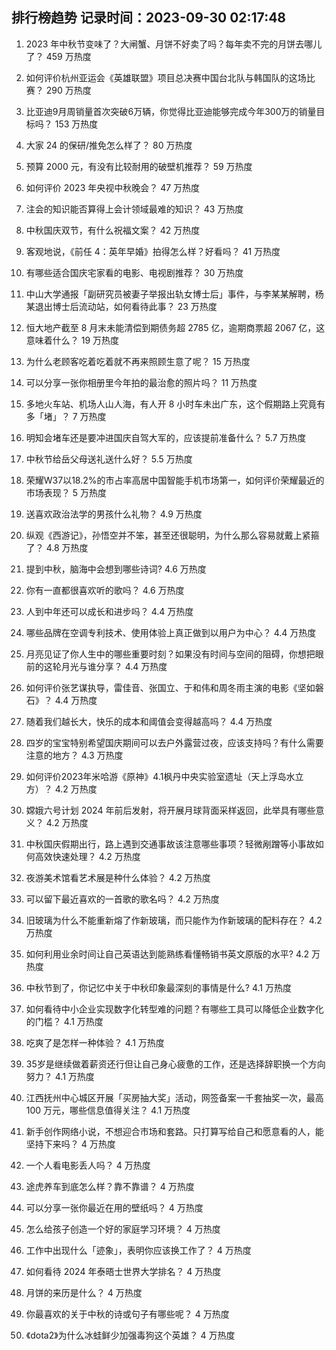 
## 排行榜趋势 记录时间：2023-09-30 02:17:48
  
  1. 2023 年中秋节变味了？大闸蟹、月饼不好卖了吗？每年卖不完的月饼去哪儿了？ 459 万热度
    
  2. 如何评价杭州亚运会《英雄联盟》项目总决赛中国台北队与韩国队的这场比赛？ 290 万热度
    
  3. 比亚迪9月周销量首次突破6万辆，你觉得比亚迪能够完成今年300万的销量目标吗？ 153 万热度
    
  4. 大家 24 的保研/推免怎么样了？ 80 万热度
    
  5. 预算 2000 元，有没有比较耐用的破壁机推荐？ 59 万热度
    
  6. 如何评价 2023 年央视中秋晚会？ 47 万热度
    
  7. 注会的知识能否算得上会计领域最难的知识？ 43 万热度
    
  8. 中秋国庆双节，有什么祝福文案？ 42 万热度
    
  9. 客观地说，《前任 4：英年早婚》拍得怎么样？好看吗？ 41 万热度
    
  10. 有哪些适合国庆宅家看的电影、电视剧推荐？ 30 万热度
    
  11. 中山大学通报「副研究员被妻子举报出轨女博士后」事件，与李某某解聘，杨某退出博士后流动站，如何看待此事？ 23 万热度
    
  12. 恒大地产截至 8 月末未能清偿到期债务超 2785 亿，逾期商票超 2067 亿，这意味着什么？ 19 万热度
    
  13. 为什么老顾客吃着吃着就不再来照顾生意了呢？ 15 万热度
    
  14. 可以分享一张你相册里今年拍的最治愈的照片吗？ 11 万热度
    
  15. 多地火车站、机场人山人海，有人开 8 小时车未出广东，这个假期路上究竟有多「堵」？ 7 万热度
    
  16. 明知会堵车还是要冲进国庆自驾大军的，应该提前准备什么？ 5.7 万热度
    
  17. 中秋节给岳父母送礼送什么好？ 5.5 万热度
    
  18. 荣耀W37以18.2%的市占率高居中国智能手机市场第一，如何评价荣耀最近的市场表现？ 5 万热度
    
  19. 送喜欢政治法学的男孩什么礼物？ 4.9 万热度
    
  20. 纵观《西游记》，孙悟空并不笨，甚至还很聪明，为什么那么容易就戴上紧箍了？ 4.8 万热度
    
  21. 提到中秋，脑海中会想到哪些诗词? 4.6 万热度
    
  22. 你有一直都很喜欢听的歌吗？ 4.6 万热度
    
  23. 人到中年还可以成长和进步吗？ 4.4 万热度
    
  24. 哪些品牌在空调专利技术、使用体验上真正做到以用户为中心？ 4.4 万热度
    
  25. 月亮见证了你人生中的哪些重要时刻？如果没有时间与空间的阻碍，你想把眼前的这轮月光与谁分享？ 4.4 万热度
    
  26. 如何评价张艺谋执导，雷佳音、张国立、于和伟和周冬雨主演的电影《坚如磐石》？ 4.4 万热度
    
  27. 随着我们越长大，快乐的成本和阈值会变得越高吗？ 4.4 万热度
    
  28. 四岁的宝宝特别希望国庆期间可以去户外露营过夜，应该支持吗？有什么需要注意的地方？ 4.3 万热度
    
  29. 如何评价2023年米哈游《原神》4.1枫丹中央实验室遗址（天上浮岛水立方）？ 4.2 万热度
    
  30. 嫦娥六号计划 2024 年前后发射，将开展月球背面采样返回，此举具有哪些意义？ 4.2 万热度
    
  31. 中秋国庆假期出行，路上遇到交通事故该注意哪些事项？轻微剐蹭等小事故如何高效快速处理？ 4.2 万热度
    
  32. 夜游美术馆看艺术展是种什么体验？ 4.2 万热度
    
  33. 可以留下最近喜欢的一首歌的歌名吗？ 4.2 万热度
    
  34. 旧玻璃为什么不能重新熔了作新玻璃，而只能作为作新玻璃的配料存在？ 4.2 万热度
    
  35. 如何利用业余时间让自己英语达到能熟练看懂畅销书英文原版的水平? 4.2 万热度
    
  36. 中秋节到了，你记忆中关于中秋印象最深刻的事情是什么? 4.1 万热度
    
  37. 如何看待中小企业实现数字化转型难的问题？有哪些工具可以降低企业数字化的门槛？ 4.1 万热度
    
  38. 吃爽了是怎样一种体验？ 4.1 万热度
    
  39. 35岁是继续做着薪资还行但让自己身心疲惫的工作，还是选择辞职换一个方向努力？ 4.1 万热度
    
  40. 江西抚州中心城区开展「买房抽大奖」活动，网签备案一千套抽奖一次，最高 100 万元，哪些信息值得关注？ 4.1 万热度
    
  41. 新手创作网络小说，不想迎合市场和套路。只打算写给自己和愿意看的人，能坚持下来吗？ 4 万热度
    
  42. 一个人看电影丢人吗？ 4 万热度
    
  43. 途虎养车到底怎么样？靠不靠谱？ 4 万热度
    
  44. 可以分享一张你最近在用的壁纸吗？ 4 万热度
    
  45. 怎么给孩子创造一个好的家庭学习环境？ 4 万热度
    
  46. 工作中出现什么「迹象」，表明你应该换工作了？ 4 万热度
    
  47. 如何看待 2024 年泰晤士世界大学排名？ 4 万热度
    
  48. 月饼的来历是什么？ 4 万热度
    
  49. 你最喜欢的关于中秋的诗或句子有哪些呢？ 4 万热度
    
  50. 《dota2》为什么冰蛙鲜少加强毒狗这个英雄？ 4 万热度
    